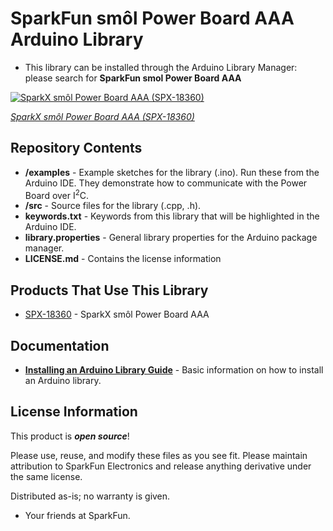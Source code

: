 # SparkFun smôl Power Board AAA Arduino Library

- This library can be installed through the Arduino Library Manager: please search for **SparkFun smol Power Board AAA**

[![SparkX smôl Power Board AAA (SPX-18360)]()](https://www.sparkfun.com/products/18360)

[*SparkX smôl Power Board AAA (SPX-18360)*](https://www.sparkfun.com/products/18360)

## Repository Contents

- **/examples** - Example sketches for the library (.ino). Run these from the Arduino IDE. They demonstrate how to communicate with the Power Board over I<sup>2</sup>C.
- **/src** - Source files for the library (.cpp, .h).
- **keywords.txt** - Keywords from this library that will be highlighted in the Arduino IDE.
- **library.properties** - General library properties for the Arduino package manager.
- **LICENSE.md** - Contains the license information

## Products That Use This Library

- [SPX-18360](https://www.sparkfun.com/products/18360) - SparkX smôl Power Board AAA

## Documentation

- **[Installing an Arduino Library Guide](https://learn.sparkfun.com/tutorials/installing-an-arduino-library)** - Basic information on how to install an Arduino library.

## License Information

This product is _**open source**_!

Please use, reuse, and modify these files as you see fit. Please maintain attribution to SparkFun Electronics and release anything derivative under the same license.

Distributed as-is; no warranty is given.

- Your friends at SparkFun.
